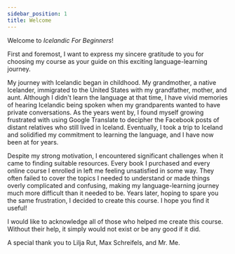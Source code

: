 ```yaml
---
sidebar_position: 1
title: Welcome
---
```


Welcome to *Icelandic For Beginners*!


First and foremost, I want to express my sincere gratitude to you for choosing my course as your guide on this exciting language-learning journey. 


My journey with Icelandic began in childhood. My grandmother, a native Icelander, immigrated to the United States with my grandfather, mother, and aunt. Although I didn't learn the language at that time, I have vivid memories of hearing Icelandic being spoken when my grandparents wanted to have private conversations. As the years went by, I found myself growing frustrated with using Google Translate to decipher the Facebook posts of distant relatives who still lived in Iceland. Eventually, I took a trip to Iceland and solidified my commitment to learning the language, and I have now been at for years.


Despite my strong motivation, I encountered significant challenges when it came to finding suitable resources. Every book I purchased and every online course I enrolled in left me feeling unsatisfied in some way. They often failed to cover the topics I needed to understand or made things overly complicated and confusing, making my language-learning journey much more difficult than it needed to be. Years later, hoping to spare you the same frustration, I decided to create this course. I hope you find it useful!


I would like to acknowledge all of those who helped me create this course. Without their help, it simply would not exist or be any good if it did. 

A special thank you to Lilja Rut, Max Schreifels, and Mr. Me.
